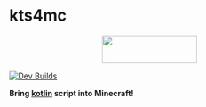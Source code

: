 # kts4mc

<p>
    <a title="Fabric Language Kotlin" href="https://minecraft.curseforge.com/projects/fabric-language-kotlin" target="_blank" rel="noopener noreferrer">
        <img style="display: block; margin-left: auto; margin-right: auto;" src="https://i.imgur.com/c1DH9VL.png" alt="" width="171" height="50" />
    </a>
</p>

[![Dev Builds](https://github.com/ZhuRuoLing/kts4mc/actions/workflows/gradle.yml/badge.svg)](https://github.com/ZhuRuoLing/kts4mc/actions/workflows/gradle.yml)

**Bring [kotlin](https://kotlinlang.org) script into Minecraft!**
